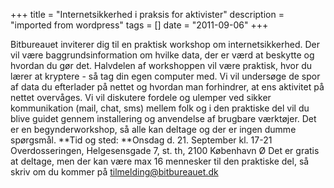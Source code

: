 +++
title = "Internetsikkerhed i praksis for aktivister"
description = "imported from wordpress"
tags = []
date = "2011-09-06"
+++

Bitbureauet inviterer dig til en praktisk workshop om internetsikkerhed. Der
vil være baggrundsinformation om hvilke data, der er værd at beskytte og
hvordan du gør det. Halvdelen af workshoppen vil være praktisk, hvor du lærer
at kryptere - så tag din egen computer med. Vi vil undersøge de spor af data
du efterlader på nettet og hvordan man forhindrer, at ens aktivitet på nettet
overvåges. Vi vil diskutere fordele og ulemper ved sikker kommunikation (mail,
chat, sms) mellem folk og i den praktiske del vil du blive guidet gennem
installering og anvendelse af brugbare værktøjer. Det er en begynderworkshop,
så alle kan deltage og der er ingen dumme spørgsmål. **Tid og sted: **Onsdag
d. 21. September kl. 17-21 Overdosseringen, Helgesensgade 7, st. th, 2100
København Ø Det er gratis at deltage, men der kan være max 16 mennesker til
den praktiske del, så skriv om du kommer på
[tilmelding@bitbureauet.dk](mailto:tilmelding@bitbureauet.dk)

